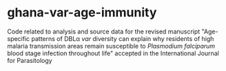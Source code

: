 # ghana-var-age-immunity
Code related to analysis and source data for the revised manuscript "Age-specific patterns of DBLα _var_ diversity can explain why residents of high malaria transmission areas remain susceptible to _Plasmodium falciparum_ blood stage infection throughout life" accepted in the International Journal for Parasitology
